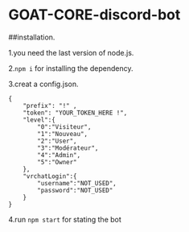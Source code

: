 # GOAT-CORE-discord-bot
##installation.

1.you need the last version of node.js.

2.```npm i``` for installing the dependency.

3.creat a config.json.
``` 
{
    "prefix": "!" ,
    "token": "YOUR_TOKEN_HERE !",
    "level":{
        "0":"Visiteur",
        "1":"Nouveau",  
        "2":"User",
        "3":"Modérateur",
        "4":"Admin",
        "5":"Owner"
    },
    "vrchatLogin":{
        "username":"NOT_USED",
        "password":"NOT_USED"
    }
} 
```
4.run ```npm start``` for stating the bot
